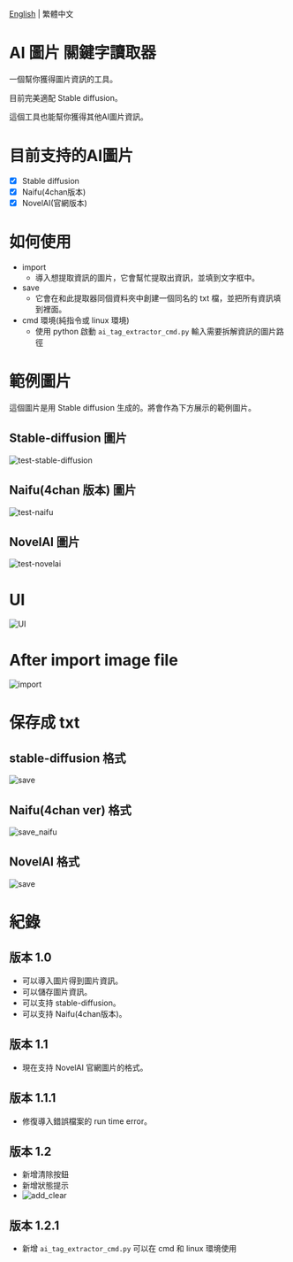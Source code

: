 [English](README.md) | 繁體中文
# AI 圖片 關鍵字讀取器
一個幫你獲得圖片資訊的工具。

目前完美適配 Stable diffusion。

這個工具也能幫你獲得其他AI圖片資訊。
# 目前支持的AI圖片
- [x] Stable diffusion
- [x] Naifu(4chan版本)
- [x] NovelAI(官網版本)
# 如何使用
* import
  * 導入想提取資訊的圖片，它會幫忙提取出資訊，並填到文字框中。
* save
  * 它會在和此提取器同個資料夾中創建一個同名的 txt 檔，並把所有資訊填到裡面。
* cmd 環境(純指令或 linux 環境)
  * 使用 python 啟動 ```ai_tag_extractor_cmd.py``` 輸入需要拆解資訊的圖片路徑
# 範例圖片
這個圖片是用 Stable diffusion 生成的。將會作為下方展示的範例圖片。

## Stable-diffusion 圖片
![test-stable-diffusion](/sample/stable-diffusion-test.png)
## Naifu(4chan 版本) 圖片
![test-naifu](/sample/naifu-sample.png)
## NovelAI 圖片
![test-novelai](/sample/novelai-sample.png)
# UI
![UI](image/add_clear.png)
# After import image file
![import](image/import.png)
# 保存成 txt
## stable-diffusion 格式
![save](image/save_txt.png)
## Naifu(4chan ver) 格式
![save_naifu](image/save_txt_naifu.png)
## NovelAI 格式
![save](image/save_txt_novelai.png)

# 紀錄
## 版本 1.0
* 可以導入圖片得到圖片資訊。
* 可以儲存圖片資訊。
* 可以支持 stable-diffusion。
* 可以支持 Naifu(4chan版本)。
## 版本 1.1
* 現在支持 NovelAI 官網圖片的格式。
## 版本 1.1.1
* 修復導入錯誤檔案的 run time error。
## 版本 1.2
* 新增清除按鈕
* 新增狀態提示
* ![add_clear](image/add_clear.png)
## 版本 1.2.1
* 新增 ```ai_tag_extractor_cmd.py``` 可以在 cmd 和 linux 環境使用
